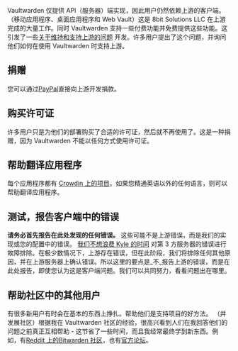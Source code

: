 Vaultwarden 仅提供 API（服务器）端实现，因此用户仍然依赖上游的客户端。 （移动应用程序、桌面应用程序和 Web Vault）这是 8bit Solutions LLC 在上游完成的大量工作。同时 Vaultwarden 支持一些付费功能并免费提供这些功能。这引发了一些[关于维持和支持上游的问题](https://github.com/dani-garcia/vaultwarden/issues/331) 开发。许多用户提出了这个问题，并询问他们如何在使用 Vaultwarden 时支持上游。

## 捐赠

您可以通过[PayPal](https://www.paypal.me/bitwarden)直接向上游开发捐款。

## 购买许可证

许多用户只是为他们的部署购买了合适的许可证，然后就不再使用了。这是一种捐赠，因为 Vaultwarden 不能以任何方式使用许可证。

## 帮助翻译应用程序

每个应用程序都有 [Crowdin 上的项目](https://crowdin.com/profile/kspearrin)。如果您精通英语以外的任何语言，则可以帮助翻译应用程序。

## 测试，报告客户端中的错误

**请务必首先报告在此处发现的任何错误。** 这些可能不是上游错误，而是我们的实现或您的配置中的错误。 [我们不想浪费 Kyle 的时间](https://github.com/dani-garcia/vaultwarden/issues/336) 对第 3 方服务器的错误进行故障排除。在极少数情况下，上游存在错误，但在此阶段，我们将排除任何其他原因，并在上游服务器上确认错误。所以这里的要点是_不_报告上游的错误，而是在此处报告，即使您认为这是客户端问题。我们可以共同努力，看看问题出在哪里。

## 帮助社区中的其他用户

有很多新用户有时会在基本的东西上挣扎。帮助他们是支持项目的好方法。 （并发展社区）根据我在 Vaultwarden 社区的经验，很高兴看到人们在我回答他们的问题之前真正互相帮助 - 这节省了一些时间，而且我经常最终学到新东西。例如，有[Reddit 上的Bitwarden 社区](https://www.reddit.com/r/bitwarden)，也有[官方论坛](https://community.bitwarden.com/)。